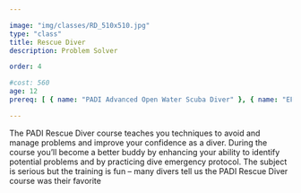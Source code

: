 ```yaml
---

image: "img/classes/RD_510x510.jpg"
type: "class"
title: Rescue Diver
description: Problem Solver

order: 4

#cost: 560
age: 12
prereq: [ { name: "PADI Advanced Open Water Scuba Diver" }, { name: "EFR Primary and Secondary Care training within 24 months." }]

---
```


The PADI Rescue Diver course teaches you techniques to avoid and manage problems and improve your confidence as a diver. During the course you’ll become a better buddy by enhancing your ability to identify potential problems and by practicing dive emergency protocol. The subject is serious but the training is fun – many divers tell us the PADI Rescue Diver course was their favorite